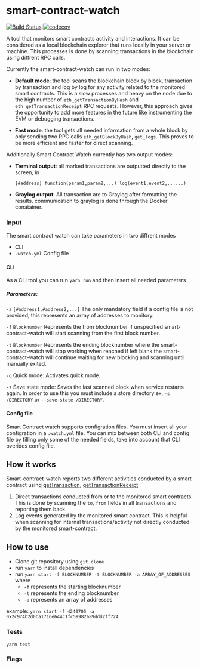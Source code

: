 # smart-contract-watch
[![Build Status](https://travis-ci.org/Neufund/smart-contract-watch.svg?branch=master)](https://travis-ci.org/Neufund/smart-contract-watch) [![codecov](https://codecov.io/gh/Neufund/smart-contract-watch/branch/master/graph/badge.svg)](https://codecov.io/gh/Neufund/smart-contract-watch)

A tool that monitors smart contracts activity and interactions. It can be considered as a local blockchain explorer that runs locally in your server or machine. This processes is done by scanning transactions in the blockchain using diffrent RPC calls.

Currently the smart-contract-watch can run in two modes:
- **Default mode**: the tool scans the blockchain block by block, transaction by transaction and log by log for any activity related to the monitored smart contracts. This is a slow processes and heavy on the node due to the high number of `eth_getTransactionByHash` and `eth_getTransactionReceipt` RPC requests. However, this approach gives the opportunity to add more features in the future like instrumenting the EVM or debugging transactions.

- **Fast mode**: the tool gets all needed information from a whole block by only sending two RPC calls `eth_getBlockByHash`, `get_logs`. This proves to be more efficient and faster for direct scanning.

Additionally Smart Contract Watch currently has two output modes:
- **Terminal output**: all marked transactions are outputted directly to the screen, in

  `[#address] function(param1,param2,...) log(event1,event2,......)`
- **Graylog output**: All transaction are to Graylog after   formatting the results. communication to graylog is done through the Docker conatainer.

### Input
The smart contract watch can take parameters in two diffrent modes
  - CLI
  - `.watch.yml` Config file
#### CLI
As a CLI tool you can run
`yarn run` and then insert all needed parameters
##### Parameters:
`-a` `[#address1,#address2,...]` The only mandatory field if a config file is not provided, this represents an array of addresses to monitory.

`-f` `Blocknumber` Represents the from blocknumber if unspecified smart-contract-watch will start scanning from the first block number.

`-t` `Blocknumber` Represents the ending blocknumber where the smart-contract-watch will stop working when reached if left blank the smart-contract-watch will continue waiting for new blocking and scanning until manually exited.

`-q` Quick mode: Activates quick mode.

`-s` Save state mode: Saves the last scanned block when service restarts again. In order to use this you must include a store directory
ex, `-s /DIRECTORY` or `--save-state /DIRECTORY`.
#### Config file
Smart Contract watch supports configration files. You must insert all your configration in a `.watch.yml` file. You can mix between both CLI and config file by filling only some of the needed fields, take into account that CLI overides config file.



## How it works
Smart-contract-watch reports two different activities conducted by a smart contract using [getTransaction](https://github.com/ethereum/wiki/wiki/JavaScript-API#web3ethgettransaction), [getTransactionReceipt](https://github.com/ethereum/wiki/wiki/JavaScript-API#web3ethgettransactionreceipt)

1. Direct transactions conducted from or to the monitored smart contracts. This is done by scanning the `to`, `from` fields in all transactions and reporting them back.
2. Log events generated by the monitored smart contract. This is helpful when scanning for internal transactions/activity not directly conducted by the monitored smart-contract.
## How to use
- Clone git repository using `git clone`
- run `yarn` to install dependencies
- run `yarn start -f BLOCKNUMBER -t BLOCKNUMBER -a ARRAY_OF_ADDRESSES` where
  - `-f` represents the starting blocknumber
  - `-t` represents the ending blocknumber
  - `-a` represents an array of addresses

example:
  `yarn start -f 4240705 -a 0x2c974b2d0ba1716e644c1fc59982a89ddd2ff724`

### Tests
`yarn test`
### Flags
